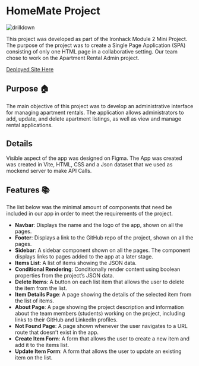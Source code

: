 # HomeMate Project
![drilldown](https://github.com/user-attachments/assets/0d16e7dc-f6cf-4061-b020-bc14f715c7ff)

This project was developed as part of the Ironhack Module 2 Mini Project. The purpose of the project was to create a Single Page Application (SPA) consisting of only one HTML page in a collaborative setting. Our team chose to work on the Apartment Rental Admin project.

[Deployed Site Here](https://kaleidoscopic-douhua-e94122.netlify.app/)

## Purpose 🏠

The main objective of this project was to develop an administrative interface for managing apartment rentals. The application allows administrators to add, update, and delete apartment listings, as well as view and manage rental applications.

## Details

Visible aspect of the app was designed on Figma. The App was created was created in Vite, HTML, CSS and a Json dataset that we used as mockend server to make API Calls.

## Features 📚

The list below was the minimal amount of components that need be included in our app in order to meet the requirements of the project.

- **Navbar**: Displays the name and the logo of the app, shown on all the pages.
- **Footer**: Displays a link to the GitHub repo of the project, shown on all the pages.
- **Sidebar**: A sidebar component shown on all the pages. The component displays links to pages added to the app at a later stage.
- **Items List**: A list of items showing the JSON data.
- **Conditional Rendering**: Conditionally render content using boolean properties from the project’s JSON data.
- **Delete Items**: A button on each list item that allows the user to delete the item from the list.
- **Item Details Page**: A page showing the details of the selected item from the list of items.
- **About Page**: A page showing the project description and information about the team members (students) working on the project, including links to their GitHub and LinkedIn profiles.
- **Not Found Page**: A page shown whenever the user navigates to a URL route that doesn’t exist in the app.
- **Create Item Form**: A form that allows the user to create a new item and add it to the items list.
- **Update Item Form**: A form that allows the user to update an existing item on the list.

